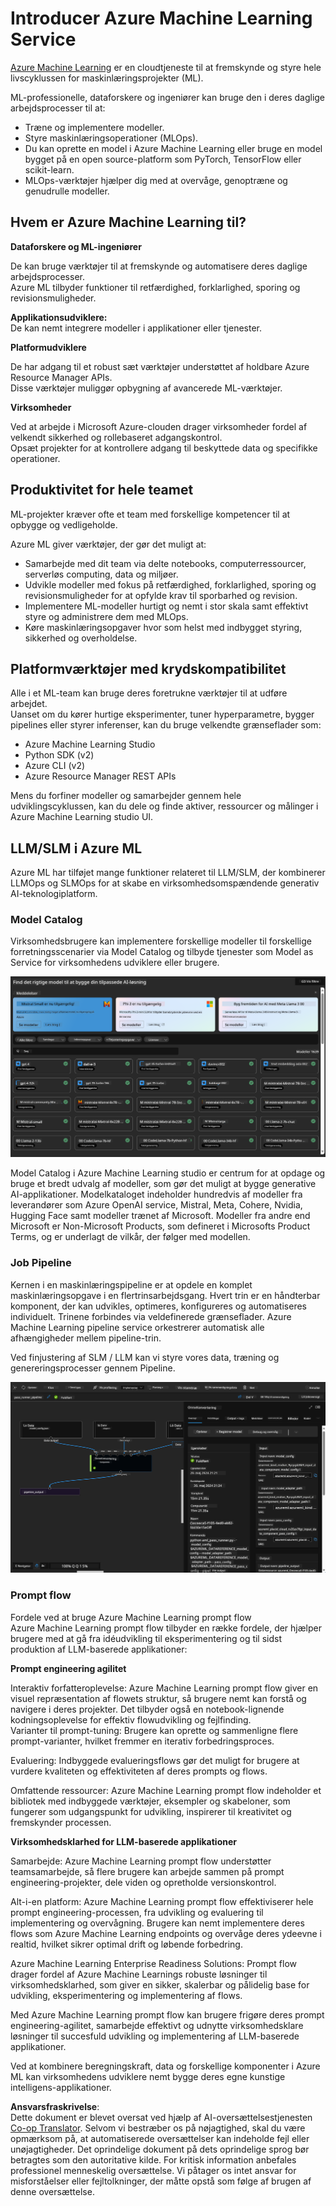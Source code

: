 <!--
CO_OP_TRANSLATOR_METADATA:
{
  "original_hash": "7fe541373802e33568e94e13226d463c",
  "translation_date": "2025-05-09T22:20:56+00:00",
  "source_file": "md/03.FineTuning/Introduce_AzureML.md",
  "language_code": "da"
}
-->
# **Introducer Azure Machine Learning Service**

[Azure Machine Learning](https://ml.azure.com?WT.mc_id=aiml-138114-kinfeylo) er en cloudtjeneste til at fremskynde og styre hele livscyklussen for maskinlæringsprojekter (ML).

ML-professionelle, dataforskere og ingeniører kan bruge den i deres daglige arbejdsprocesser til at:

- Træne og implementere modeller.  
- Styre maskinlæringsoperationer (MLOps).  
- Du kan oprette en model i Azure Machine Learning eller bruge en model bygget på en open source-platform som PyTorch, TensorFlow eller scikit-learn.  
- MLOps-værktøjer hjælper dig med at overvåge, genoptræne og genudrulle modeller.

## Hvem er Azure Machine Learning til?

**Dataforskere og ML-ingeniører**

De kan bruge værktøjer til at fremskynde og automatisere deres daglige arbejdsprocesser.  
Azure ML tilbyder funktioner til retfærdighed, forklarlighed, sporing og revisionsmuligheder.

**Applikationsudviklere:**  
De kan nemt integrere modeller i applikationer eller tjenester.

**Platformudviklere**

De har adgang til et robust sæt værktøjer understøttet af holdbare Azure Resource Manager APIs.  
Disse værktøjer muliggør opbygning af avancerede ML-værktøjer.

**Virksomheder**

Ved at arbejde i Microsoft Azure-clouden drager virksomheder fordel af velkendt sikkerhed og rollebaseret adgangskontrol.  
Opsæt projekter for at kontrollere adgang til beskyttede data og specifikke operationer.

## Produktivitet for hele teamet  
ML-projekter kræver ofte et team med forskellige kompetencer til at opbygge og vedligeholde.

Azure ML giver værktøjer, der gør det muligt at:  
- Samarbejde med dit team via delte notebooks, computerressourcer, serverløs computing, data og miljøer.  
- Udvikle modeller med fokus på retfærdighed, forklarlighed, sporing og revisionsmuligheder for at opfylde krav til sporbarhed og revision.  
- Implementere ML-modeller hurtigt og nemt i stor skala samt effektivt styre og administrere dem med MLOps.  
- Køre maskinlæringsopgaver hvor som helst med indbygget styring, sikkerhed og overholdelse.

## Platformværktøjer med krydskompatibilitet

Alle i et ML-team kan bruge deres foretrukne værktøjer til at udføre arbejdet.  
Uanset om du kører hurtige eksperimenter, tuner hyperparametre, bygger pipelines eller styrer inferenser, kan du bruge velkendte grænseflader som:  
- Azure Machine Learning Studio  
- Python SDK (v2)  
- Azure CLI (v2)  
- Azure Resource Manager REST APIs

Mens du forfiner modeller og samarbejder gennem hele udviklingscyklussen, kan du dele og finde aktiver, ressourcer og målinger i Azure Machine Learning studio UI.

## **LLM/SLM i Azure ML**

Azure ML har tilføjet mange funktioner relateret til LLM/SLM, der kombinerer LLMOps og SLMOps for at skabe en virksomhedsomspændende generativ AI-teknologiplatform.

### **Model Catalog**

Virksomhedsbrugere kan implementere forskellige modeller til forskellige forretningsscenarier via Model Catalog og tilbyde tjenester som Model as Service for virksomhedens udviklere eller brugere.

![models](../../../../translated_images/models.2450411eac222e539ffb55785a8f550d01be1030bd8eb67c9c4f9ae4ca5d64be.da.png)

Model Catalog i Azure Machine Learning studio er centrum for at opdage og bruge et bredt udvalg af modeller, som gør det muligt at bygge generative AI-applikationer. Modelkataloget indeholder hundredvis af modeller fra leverandører som Azure OpenAI service, Mistral, Meta, Cohere, Nvidia, Hugging Face samt modeller trænet af Microsoft. Modeller fra andre end Microsoft er Non-Microsoft Products, som defineret i Microsofts Product Terms, og er underlagt de vilkår, der følger med modellen.

### **Job Pipeline**

Kernen i en maskinlæringspipeline er at opdele en komplet maskinlæringsopgave i en flertrinsarbejdsgang. Hvert trin er en håndterbar komponent, der kan udvikles, optimeres, konfigureres og automatiseres individuelt. Trinene forbindes via veldefinerede grænseflader. Azure Machine Learning pipeline service orkestrerer automatisk alle afhængigheder mellem pipeline-trin.

Ved finjustering af SLM / LLM kan vi styre vores data, træning og genereringsprocesser gennem Pipeline.

![finetuning](../../../../translated_images/finetuning.b52e4aa971dfd8d3c668db913a2b419380533bd3a920d227ec19c078b7b3f309.da.png)

### **Prompt flow**

Fordele ved at bruge Azure Machine Learning prompt flow  
Azure Machine Learning prompt flow tilbyder en række fordele, der hjælper brugere med at gå fra idéudvikling til eksperimentering og til sidst produktion af LLM-baserede applikationer:

**Prompt engineering agilitet**

Interaktiv forfatteroplevelse: Azure Machine Learning prompt flow giver en visuel repræsentation af flowets struktur, så brugere nemt kan forstå og navigere i deres projekter. Det tilbyder også en notebook-lignende kodningsoplevelse for effektiv flowudvikling og fejlfinding.  
Varianter til prompt-tuning: Brugere kan oprette og sammenligne flere prompt-varianter, hvilket fremmer en iterativ forbedringsproces.

Evaluering: Indbyggede evalueringsflows gør det muligt for brugere at vurdere kvaliteten og effektiviteten af deres prompts og flows.

Omfattende ressourcer: Azure Machine Learning prompt flow indeholder et bibliotek med indbyggede værktøjer, eksempler og skabeloner, som fungerer som udgangspunkt for udvikling, inspirerer til kreativitet og fremskynder processen.

**Virksomhedsklarhed for LLM-baserede applikationer**

Samarbejde: Azure Machine Learning prompt flow understøtter teamsamarbejde, så flere brugere kan arbejde sammen på prompt engineering-projekter, dele viden og opretholde versionskontrol.

Alt-i-en platform: Azure Machine Learning prompt flow effektiviserer hele prompt engineering-processen, fra udvikling og evaluering til implementering og overvågning. Brugere kan nemt implementere deres flows som Azure Machine Learning endpoints og overvåge deres ydeevne i realtid, hvilket sikrer optimal drift og løbende forbedring.

Azure Machine Learning Enterprise Readiness Solutions: Prompt flow drager fordel af Azure Machine Learnings robuste løsninger til virksomhedsklarhed, som giver en sikker, skalerbar og pålidelig base for udvikling, eksperimentering og implementering af flows.

Med Azure Machine Learning prompt flow kan brugere frigøre deres prompt engineering-agilitet, samarbejde effektivt og udnytte virksomhedsklare løsninger til succesfuld udvikling og implementering af LLM-baserede applikationer.

Ved at kombinere beregningskraft, data og forskellige komponenter i Azure ML kan virksomhedens udviklere nemt bygge deres egne kunstige intelligens-applikationer.

**Ansvarsfraskrivelse**:  
Dette dokument er blevet oversat ved hjælp af AI-oversættelsestjenesten [Co-op Translator](https://github.com/Azure/co-op-translator). Selvom vi bestræber os på nøjagtighed, skal du være opmærksom på, at automatiserede oversættelser kan indeholde fejl eller unøjagtigheder. Det oprindelige dokument på dets oprindelige sprog bør betragtes som den autoritative kilde. For kritisk information anbefales professionel menneskelig oversættelse. Vi påtager os intet ansvar for misforståelser eller fejltolkninger, der måtte opstå som følge af brugen af denne oversættelse.